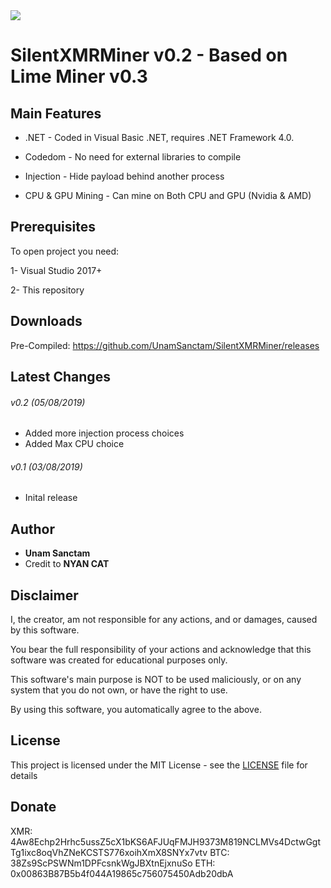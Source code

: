 
<img src="https://i.imgur.com/Q581tsw.png">

# SilentXMRMiner v0.2 - Based on Lime Miner v0.3


## Main Features

* .NET - Coded in Visual Basic .NET, requires .NET Framework 4.0.
 
* Codedom - No need for external libraries to compile

* Injection - Hide payload behind another process

* CPU & GPU Mining - Can mine on Both CPU and GPU (Nvidia & AMD)
  
 
## Prerequisites

To open project you need:

1- Visual Studio 2017+

2- This repository

## Downloads

Pre-Compiled: https://github.com/UnamSanctam/SilentXMRMiner/releases

## Latest Changes

###### v0.2 (05/08/2019)
* Added more injection process choices
* Added Max CPU choice
###### v0.1 (03/08/2019)
* Inital release

## Author

* **Unam Sanctam**
* Credit to **NYAN CAT**

## Disclaimer

I, the creator, am not responsible for any actions, and or damages, caused by this software.

You bear the full responsibility of your actions and acknowledge that this software was created for educational purposes only.

This software's main purpose is NOT to be used maliciously, or on any system that you do not own, or have the right to use.

By using this software, you automatically agree to the above.


## License

This project is licensed under the MIT License - see the [LICENSE](/LICENSE) file for details

## Donate

XMR: 4Aw8Echp2Hrhc5ussZ5cX1bKS6AFJUqFMJH9373M819NCLMVs4DctwGgtTg1ixc8oqVhZNeKCSTS776xoihXmX8SNYx7vtv
BTC: 38Zs9ScPSWNm1DPFcsnkWgJBXtnEjxnuSo
ETH: 0x00863B87B5b4f044A19865c756075450Adb20dbA
